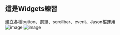 ## 這是Widgets練習

建立各種button、選單、scrollbar、event、Jason檔運用 \
![image](https://user-images.githubusercontent.com/128680931/230654359-f9aa5844-8cb3-43fe-a1c8-62969a36ab04.png) 
![image](https://user-images.githubusercontent.com/128680931/230654460-09dfe820-2029-4665-b4fd-f66679a3535e.png)
